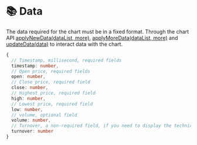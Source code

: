 # 📚 Data

The data required for the chart must be in a fixed format. Through the chart API [applyNewData(dataList, more)](./instance-api.md#applynewdata-datalist-more), [applyMoreData(dataList, more)](./instance-api.md#applymoredatadatalist-more) and [updateData(data)](./instance-api.md#updatedatadata) to interact data with the chart.

```typescript
{
  // Timestamp, millisecond, required fields
  timestamp: number,
  // Open price, required fields
  open: number,
  // Close price, required field
  close: number,
  // Highest price, required field
  high: number,
  // Lowest price, required field
  low: number,
  // volume, optional field
  volume: number,
  // Turnover, a non-required field, if you need to display the technical indicators 'EMV' and 'AVP', you need to fill this field with data.
  turnover: number
}
```
```
